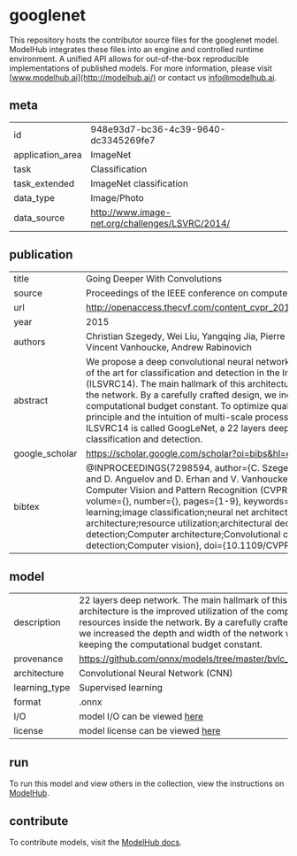 # googlenet

This repository hosts the contributor source files for the googlenet model. ModelHub integrates these files into an engine and controlled runtime environment. A unified API allows for out-of-the-box reproducible implementations of published models. For more information, please visit [www.modelhub.ai](http://modelhub.ai/) or contact us [info@modelhub.ai](mailto:info@modelhub.ai).

## meta

|                  |                                                 |
| ---------------- | ----------------------------------------------- |
| id               | 948e93d7-bc36-4c39-9640-dc3345269fe7            |
| application_area | ImageNet                                        |
| task             | Classification                                  |
| task_extended    | ImageNet classification                         |
| data_type        | Image/Photo                                     |
| data_source      | http://www.image-net.org/challenges/LSVRC/2014/ |

## publication

|                |                                                                                                                                                                                                                                                                                                                                                                                                                                                                                                                                                                                                                                                                                                                                                                                                                                          |
| -------------- | ---------------------------------------------------------------------------------------------------------------------------------------------------------------------------------------------------------------------------------------------------------------------------------------------------------------------------------------------------------------------------------------------------------------------------------------------------------------------------------------------------------------------------------------------------------------------------------------------------------------------------------------------------------------------------------------------------------------------------------------------------------------------------------------------------------------------------------------- |
| title          | Going Deeper With Convolutions                                                                                                                                                                                                                                                                                                                                                                                                                                                                                                                                                                                                                                                                                                                                                                                                           |
| source         | Proceedings of the IEEE conference on computer vision and pattern recognition                                                                                                                                                                                                                                                                                                                                                                                                                                                                                                                                                                                                                                                                                                                                                            |
| url | http://openaccess.thecvf.com/content_cvpr_2015/papers/Szegedy_Going_Deeper_With_2015_CVPR_paper.pdf |
| year           | 2015                                                                                                                                                                                                                                                                                                                                                                                                                                                                                                                                                                                                                                                                                                                                                                                                                                     |
| authors        | Christian Szegedy, Wei Liu, Yangqing Jia, Pierre Sermanet, Scott Reed, Dragomir Anguelov, Dumitru Erhan, Vincent Vanhoucke, Andrew Rabinovich                                                                                                                                                                                                                                                                                                                                                                                                                                                                                                                                                                                                                                                                                            |
| abstract       | We propose a deep convolutional neural network architecture codenamed Inception that achieves the new state of the art for classification and detection in the ImageNet Large-Scale Visual Recognition Challenge 2014 (ILSVRC14). The main hallmark of this architecture is the improved utilization of the computing resources inside the network. By a carefully crafted design, we increased the depth and width of the network while keeping the computational budget constant. To optimize quality, the architectural decisions were based on the Hebbian principle and the intuition of multi-scale processing. One particular incarnation used in our submission for ILSVRC14 is called GoogLeNet, a 22 layers deep network, the quality of which is assessed in the context of classification and detection.                     |
| google_scholar | https://scholar.google.com/scholar?oi=bibs&hl=en&cites=17799971764477278135&as_sdt=5                                                                                                                                                                                                                                                                                                                                                                                                                                                                                                                                                                                                                                                                                                                                                     |
| bibtex         | @INPROCEEDINGS{7298594, author={C. Szegedy and Wei Liu and Yangqing Jia and P. Sermanet and S. Reed and D. Anguelov and D. Erhan and V. Vanhoucke and A. Rabinovich}, booktitle={2015 IEEE Conference on Computer Vision and Pattern Recognition (CVPR)}, title={Going deeper with convolutions}, year={2015}, volume={}, number={}, pages={1-9}, keywords={convolution;decision making;feature extraction;Hebbian learning;image classification;neural net architecture;resource allocation;convolutional neural network architecture;resource utilization;architectural decision;Hebbian principle;object classification;object detection;Computer architecture;Convolutional codes;Sparse matrices;Neural networks;Visualization;Object detection;Computer vision}, doi={10.1109/CVPR.2015.7298594}, ISSN={1063-6919}, month={June},} |

## model

|               |                                                                                                                                                                                                                                                                           |
| ------------- | ------------------------------------------------------------------------------------------------------------------------------------------------------------------------------------------------------------------------------------------------------------------------- |
| description   | 22 layers deep network. The main hallmark of this architecture is the improved utilization of the computing resources inside the network. By a carefully crafted design, we increased the depth and width of the network while keeping the computational budget constant. |
| provenance    | https://github.com/onnx/models/tree/master/bvlc_googlenet |
| architecture  | Convolutional Neural Network (CNN)                                                                                                                                                                                                                                        |
| learning_type | Supervised learning                                                                                                                                                                                                                                                       |
| format        | .onnx                                                                                                                                                                                                                                                                     |
| I/O           | model I/O can be viewed [here](contrib_src/model/config.json)                                                                                                                                                                                                             |
| license       | model license can be viewed [here](contrib_src/license/model)                                                                                                                                                                                                             |

## run

To run this model and view others in the collection, view the instructions on [ModelHub](http://app.modelhub.ai/).

## contribute

To contribute models, visit the [ModelHub docs](https://modelhub.readthedocs.io/en/latest/).
